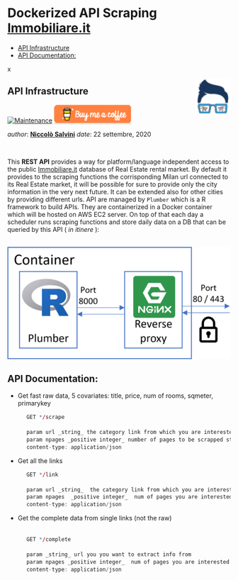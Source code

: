 Dockerized API Scraping [Immobiliare.it](https://www.immobiliare.it/)
================

  - [API Infrastructure](#api-infrastructure)
  - [API Documentation:](#api-documentation)

<!-- README.md is generated from README.Rmd. Please edit that file -->

x

<img src="img/logo.png" align="right" height="80" />

## API Infrastructure

[![Maintenance](https://img.shields.io/badge/Maintained%3F-yes-green.svg)](https://GitHub.com/Naereen/StrapDown.js/graphs/commit-activity)
<a href="https://www.buymeacoffee.com/gbraad" target="_blank"><img src="img/orange_img.png" alt="Buy Me A Coffee" style="height: 41px !important;width: 174px !important;box-shadow: 0px 3px 2px 0px rgba(190, 190, 190, 0.5) !important;-webkit-box-shadow: 0px 3px 2px 0px rgba(190, 190, 190, 0.5) !important;" ></a>

*author*: **[Niccolò Salvini](https://niccolosalvini.netlify.app/)**
*date*: 22 settembre, 2020

<br>

This **REST API** provides a way for platform/language independent
access to the public [Immobiliare.it](https://www.immobiliare.it/)
database of Real Estate rental market. By default it provides to the
scraping functions the corrisponding Milan url connected to its Real
Estate market, it will be possible for sure to provide only the city
information in the very next future. It can be extended also for other
cities by providing different urls. API are managed by `Plumber` which
is a R framework to build APIs. They are containerized in a Docker
container which will be hosted on AWS EC2 server. On top of that each
day a scheduler runs scraping functions and store daily data on a DB
that can be queried by this API ( *in itinere* ): <br><br>

<p align="center">

<img src="img/dpapi.png" width="562" />

</p>

## API Documentation:

  - Get fast raw data, 5 covariates: title, price, num of rooms,
    sqmeter, primarykey

<!-- end list -->

``` r
      GET */scrape

      param url _string_ the category link from which you are interested to extract data
      param npages _positive integer_ number of pages to be scrapped starting from page 1 
      content-type: application/json 
```

  - Get all the links

<!-- end list -->

``` r
      GET */link

      param url _string_  the category link from which you are interested to extract data
      param npages  _positive integer_  num of pages you are interested in
      content-type: application/json 
```

  - Get the complete data from single links (not the raw)

<!-- end list -->

``` r

      GET */complete

      param _string_ url you you want to extract info from
      param npages _positive integer_  num of pages you are interested starting from the url param
      content-type: application/json
            
```
